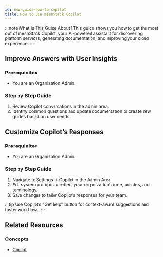```yaml
---
id: new-guide-how-to-copilot
title: How to Use meshStack Copilot
---
```


:::note What Is This Guide About?
This guide shows you how to get the most out of meshStack Copilot, your AI-powered assistant for discovering platform services, generating documentation, and improving your cloud experience.
:::

## Improve Answers with User Insights

### Prerequisites

- You are an Organization Admin.

### Step by Step Guide

1. Review Copilot conversations in the admin area.
2. Identify common questions and update documentation or create new guides based on user needs.

## Customize Copilot’s Responses

### Prerequisites

- You are an Organization Admin.

### Step by Step Guide

1. Navigate to Settings → Copilot in the Admin Area.
2. Edit system prompts to reflect your organization’s tone, policies, and terminology.
3. Save changes to tailor Copilot’s responses for your team.

:::tip
Use Copilot’s “Get help” button for context-aware suggestions and faster workflows.
:::

## Related Resources

### Concepts

- [Copilot](new-concept-copilot.md)
